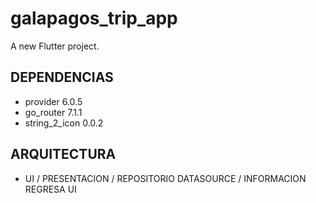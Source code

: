 # galapagos_trip_app

A new Flutter project.

## DEPENDENCIAS
- provider 6.0.5
- go_router 7.1.1
- string_2_icon 0.0.2

## ARQUITECTURA

- UI / PRESENTACION / REPOSITORIO DATASOURCE / INFORMACION REGRESA UI
